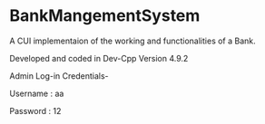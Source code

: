 # BankMangementSystem

A CUI implementaion of the working and functionalities of a Bank.

Developed and coded in Dev-Cpp Version 4.9.2

Admin Log-in Credentials-

Username : aa

Password : 12

